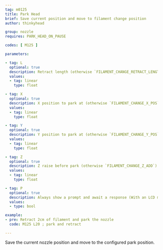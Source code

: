 ```yaml
---
tag: m0125
title: Park Head
brief: Save current position and move to filament change position
author: thinkyhead

group: nozzle
requires: PARK_HEAD_ON_PAUSE

codes: [ M125 ]

parameters:

- tag: L
  optional: true
  description: Retract length (otherwise `FILAMENT_CHANGE_RETRACT_LENGTH`)
  values:
  - tag: linear
    type: float

- tag: X
  optional: true
  description: X position to park at (otherwise `FILAMENT_CHANGE_X_POS`)
  values:
  - tag: linear
    type: float

- tag: Y
  optional: true
  description: Y position to park at (otherwise `FILAMENT_CHANGE_Y_POS`)
  values:
  - tag: linear
    type: float

- tag: Z
  optional: true
  description: Z raise before park (otherwise `FILAMENT_CHANGE_Z_ADD`)
  values:
  - tag: linear
    type: float

- tag: P
  optional: true
  description: Always show a prompt and await a response (With an LCD menu)
  values:
  - type: bool

example:
- pre: Retract 2cm of filament and park the nozzle
  code: M125 L20 ; park and retract

---
```


Save the current nozzle position and move to the configured park position.

